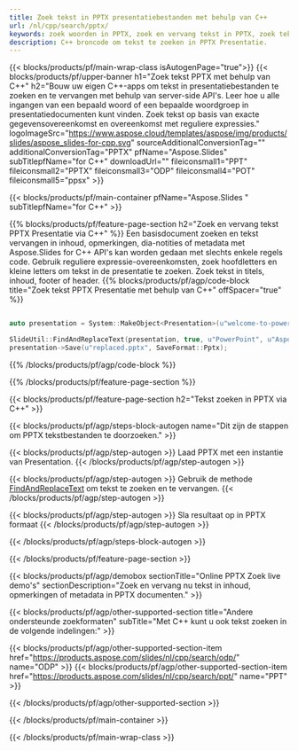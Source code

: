 ```yaml
---
title: Zoek tekst in PPTX presentatiebestanden met behulp van C++
url: /nl/cpp/search/pptx/
keywords: zoek woorden in PPTX, zoek en vervang tekst in PPTX, zoek tekst PPTX Presentatie
description: C++ broncode om tekst te zoeken in PPTX Presentatie.
---
```


{{< blocks/products/pf/main-wrap-class isAutogenPage="true">}}
{{< blocks/products/pf/upper-banner h1="Zoek tekst PPTX met behulp van C++" h2="Bouw uw eigen C++-apps om tekst in presentatiebestanden te zoeken en te vervangen met behulp van server-side API's. Leer hoe u alle ingangen van een bepaald woord of een bepaalde woordgroep in presentatiedocumenten kunt vinden. Zoek tekst op basis van exacte gegevensovereenkomst en overeenkomst met reguliere expressies." logoImageSrc="https://www.aspose.cloud/templates/aspose/img/products/slides/aspose_slides-for-cpp.svg" sourceAdditionalConversionTag="" additionalConversionTag="PPTX" pfName="Aspose.Slides" subTitlepfName="for C++" downloadUrl="" fileiconsmall1="PPT" fileiconsmall2="PPTX" fileiconsmall3="ODP" fileiconsmall4="POT" fileiconsmall5="ppsx" >}}

{{< blocks/products/pf/main-container pfName="Aspose.Slides " subTitlepfName="for C++" >}}

{{% blocks/products/pf/feature-page-section  h2="Zoek en vervang tekst PPTX Presentatie via C++" %}}
Een basisdocument zoeken en tekst vervangen in inhoud, opmerkingen, dia-notities of metadata met Aspose.Slides for C++ API's kan worden gedaan met slechts enkele regels code. Gebruik reguliere expressie-overeenkomsten, zoek hoofdletters en kleine letters om tekst in de presentatie te zoeken. Zoek tekst in titels, inhoud, footer of header.
{{% blocks/products/pf/agp/code-block title="Zoek tekst PPTX Presentatie met behulp van C++" offSpacer="true" %}}

```cpp

auto presentation = System::MakeObject<Presentation>(u"welcome-to-powerpoint.pptx");

SlideUtil::FindAndReplaceText(presentation, true, u"PowerPoint", u"Aspose.Slides", nullptr);
presentation->Save(u"replaced.pptx", SaveFormat::Pptx);	
```

{{% /blocks/products/pf/agp/code-block %}}

{{% /blocks/products/pf/feature-page-section %}}

{{< blocks/products/pf/feature-page-section  h2="Tekst zoeken in PPTX via C++" >}}

{{< blocks/products/pf/agp/steps-block-autogen name="Dit zijn de stappen om PPTX tekstbestanden te doorzoeken." >}}

{{< blocks/products/pf/agp/step-autogen >}}
Laad PPTX met een instantie van Presentation.
{{< /blocks/products/pf/agp/step-autogen >}}

{{< blocks/products/pf/agp/step-autogen >}}
Gebruik de methode [FindAndReplaceText](https://reference.aspose.com/slides/cpp/aspose.slides.util/slideutil/findandreplacetext/) om tekst te zoeken en te vervangen.
{{< /blocks/products/pf/agp/step-autogen >}}

{{< blocks/products/pf/agp/step-autogen >}}
Sla resultaat op in PPTX formaat
{{< /blocks/products/pf/agp/step-autogen >}}

{{< /blocks/products/pf/agp/steps-block-autogen >}}

{{< /blocks/products/pf/feature-page-section >}}

{{< blocks/products/pf/agp/demobox sectionTitle="Online PPTX Zoek live demo's" sectionDescription="Zoek en vervang nu tekst in inhoud, opmerkingen of metadata in PPTX documenten." >}}

{{< blocks/products/pf/agp/other-supported-section title="Andere ondersteunde zoekformaten" subTitle="Met C++ kunt u ook tekst zoeken in de volgende indelingen:" >}}

{{< blocks/products/pf/agp/other-supported-section-item href="https://products.aspose.com/slides/nl/cpp/search/odp/" name="ODP" >}}
{{< blocks/products/pf/agp/other-supported-section-item href="https://products.aspose.com/slides/nl/cpp/search/ppt/" name="PPT" >}}


{{< /blocks/products/pf/agp/other-supported-section >}}

{{< /blocks/products/pf/main-container >}}
    
{{< /blocks/products/pf/main-wrap-class >}}